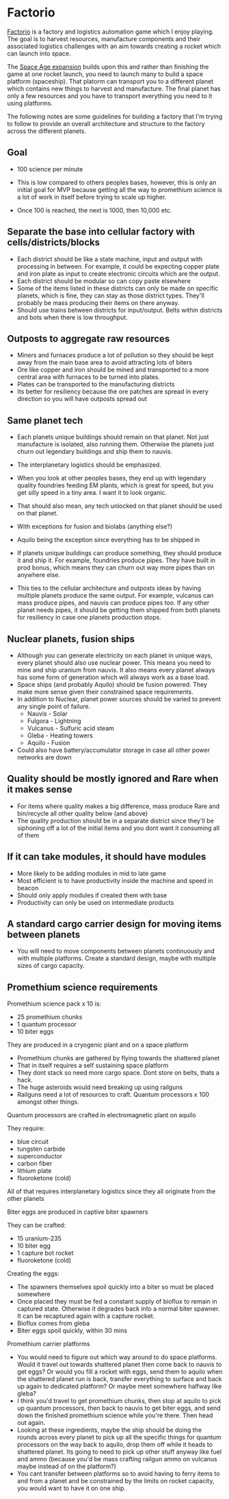 # Factorio

[Factorio](https://www.youtube.com/watch?v=J8SBp4SyvLc) is a factory and logistics automation game which I enjoy playing. The goal is to harvest resources, manufacture components and their associated logistics challenges with an aim towards creating a rocket which can launch into space.

The [Space Age expansion](https://www.youtube.com/watch?v=OiczN-8QKDA) builds upon this and rather than finishing the game at one rocket launch, you need to launch many to build a space platform (spaceship). That platorm can transport you to a different planet which contains new things to harvest and manufacture. The final planet has only a few resources and you have to transport everything you need to it using platforms. 

The following notes are some guidelines for building a factory that I'm trying to follow to provide an overall architecture and structure to the factory across the different planets.

## Goal

- 100 science per minute
- This is low compared to others peoples bases, however, this is only an initial goal for MVP because getting all the way to promethium science is a lot of work in itself before trying to scale up higher.

- Once 100 is reached, the next is 1000, then 10,000 etc.

## Separate the base into cellular factory with cells/districts/blocks

- Each district should be like a state machine, input and output with processing in between. For example, it could be expecting copper plate and iron plate as input to create electronic circuits which are the output.
- Each district should be modular so can copy paste elsewhere
- Some of the items listed in these districts can only be made on specific planets, which is fine, they can stay as those district types. They'll probably be mass producing their items on there anyway.
- Should use trains between districts for input/output. Belts within districts and bots when there is low throughput.

## Outposts to aggregate raw resources

- Miners and furnaces produce a lot of pollution so they should be kept away from the main base area to avoid attracting lots of biters
- Ore like copper and iron should be mined and transported to a more central area with furnaces to be turned into plates.
- Plates can be transported to the manufacturing districts
- Its better for resiliency because the ore patches are spread in every direction so you will have outposts spread out

## Same planet tech

- Each planets unique buildings should remain on that planet. Not just manufacture is isolated, also running them. Otherwise the planets just churn out legendary buildings and ship them to nauvis. 
- The interplanetary logistics should be emphasized.
- When you look at other peoples bases, they end up with legendary quality foundries feeding EM plants, which is great for speed, but you get silly speed in a tiny area. I want it to look organic.
- That should also mean, any tech unlocked on that planet should be used on that planet.
- With exceptions for fusion and biolabs (anything else?)
- Aquilo being the exception since everything has to be shipped in
- If planets unique buildings can produce something, they should produce it and ship it. For example, foundries produce pipes. They have built in prod bonus, which means they can churn out way more pipes than on anywhere else.

- This ties to the cellular architecture and outposts ideas by having multiple planets produce the same output. For example, vulcanus can mass produce pipes, and nauvis can produce pipes too. If any other planet needs pipes, it should be getting them shipped from both planets for resiliency in case one planets production stops.

## Nuclear planets, fusion ships

- Although you can generate electricity on each planet in unique ways, every planet should also use nuclear power. This means you need to mine and ship uranium from nauvis. It also means every planet always has some form of generation which will always work as a base load.
- Space ships (and probably Aquilo) should be fusion powered. They make more sense given their constrained space requirements.
- In addition to Nuclear, planet power sources should be varied to prevent any single point of failure. 
    - Nauvis - Solar
    - Fulgora - Lightning
    - Vulcanus - Sulfuric acid steam
    - Gleba - Heating towers
    - Aquilo - Fusion
- Could also have battery/accumulator storage in case all other power networks are down

## Quality should be mostly ignored and Rare when it makes sense

- For items where quality makes a big difference, mass produce Rare and bin/recycle all other quality below (and above)
- The quality production should be in a separate district since they'll be siphoning off a lot of the initial items and you dont want it consuming all of them

## If it can take modules, it should have modules

- More likely to be adding modules in mid to late game
- Most efficient is to have productivity inside the machine and speed in beacon
- Should only apply modules if created them with base
- Productivity can only be used on intermediate products

## A standard cargo carrier design for moving items between planets

- You will need to move components between planets continuously and with multiple platforms. Create a standard design, maybe with multiple sizes of cargo capacity.

## Promethium science requirements

Promethium science pack x 10 is:

- 25 promethium chunks
- 1 quantum processor
- 10 biter eggs

They are produced in a cryogenic plant and on a space platform

- Promethium chunks are gathered by flying towards the shattered planet
- That in itself requires a self sustaining space platform
- They dont stack so need more cargo space. Dont store on belts, thats a hack.
- The huge asteroids would need breaking up using railguns
- Railguns need a lot of resources to craft. Quantum processors x 100 amongst other things.

Quantum processors are crafted in electromagnetic plant on aquilo

They require:

- blue circuit
- tungsten carbide
- superconductor
- carbon fiber
- lithium plate
- fluoroketone (cold)

All of that requires interplanetary logistics since they all originate from the other planets

Biter eggs are produced in captive biter spawners

They can be crafted:

- 15 uranium-235
- 10 biter egg
- 1 capture bot rocket
- fluoroketone (cold)

Creating the eggs:

- The spawners themselves spoil quickly into a biter so must be placed somewhere
- Once placed they must be fed a constant supply of bioflux to remain in captured state. Otherwise it degrades back into a normal biter spawner. It can be recaptured again with a capture rocket.
- Bioflux comes from gleba
- Biter eggs spoil quickly, within 30 mins

Promethium carrier platforms

- You would need to figure out which way around to do space platforms. Would it travel out towards shattered planet then come back to nauvis to get eggs? Or would you fill a rocket with eggs, send them to aquilo when the shattered planet run is back, transfer everything to surface and back up again to dedicated platform? Or maybe meet somewhere halfway like gleba?
- I think you'd travel to get promethium chunks, then stop at aquilo to pick up quantum processors, then back to nauvis to get biter eggs, and send down the finished promethium science while you're there. Then head out again.
- Looking at these ingredients, maybe the ship should be doing the rounds across every planet to pick up all the specific things for quantum processors on the way back to aquilo, drop them off while it heads to shattered planet. Its going to need to pick up other stuff anyway like fuel and ammo (because you'd be mass crafting railgun ammo on vulcanus maybe instead of on the platform?)
- You cant transfer between platforms so to avoid having to ferry items to and from a planet and be constrained by the limits on rocket capacity, you would want to have it on one ship.



